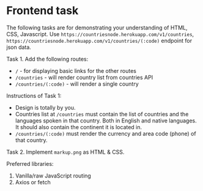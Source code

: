 # Frontend task

The following tasks are for demonstrating your understanding of HTML, CSS, Javascript. Use `https://countriesnode.herokuapp.com/v1/countries`, `https://countriesnode.herokuapp.com/v1/countries/(:code)` endpoint for json data.

Task 1. Add the following routes:
  - `/` - for displaying basic links for the other routes
  - `/countries` - will render country list from countries API
  - `/countries/(:code)` - will render a single country

Instructions of Task 1:
  - Design is totally by you.
  - Countries list at `/countries` must contain the list of countries and the languages spoken in that country. Both in English and native languages. It should also contain the continent it is located in.
  - `/countries/(:code)` must render the currency and area code (phone) of that country.

Task 2. Implement `markup.png` as HTML & CSS.

Preferred libraries:
  1. Vanilla/raw JavaScript routing
  2. Axios or fetch